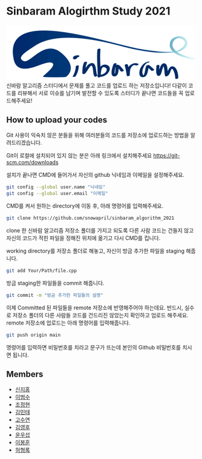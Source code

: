 # Sinbaram Alogirthm Study 2021
![LOGO](logo.png)
신바람 알고리즘 스터디에서 문제를 풀고 코드를 업로드 하는 저장소입니다!
다같이 코드를 리뷰해서 서로 이슈를 남기며 발전할 수 있도록 스터디가 끝나면 코드들을 꼭 업로드해주세요!

## How to upload your codes
Git 사용이 익숙치 않은 분들을 위해 여러분들의 코드를 저장소에 업로드하는 방법을 알려드리겠습니다.

Git이 로컬에 설치되어 있지 않는 분은 아래 링크에서 설치해주세요
https://git-scm.com/downloads

설치가 끝나면 CMD에 들어가서 자신의 github 닉네임과 이메일을 설정해주세요.
```bash
git config --global user.name "닉네임"
git config --global user.email "이메일"
```

CMD를 켜서 원하는 directory에 이동 후, 아래 명령어를 입력해주세요.
```bash
git clone https://github.com/snowapril/sinbaram_algorithm_2021
```

clone 한 신바람 알고리즘 저장소 폴더를 가지고 되도록 다른 사람 코드는 건들지 않고 
자신의 코드가 적힌 파일을 정해진 위치에 옮기고 다시 CMD를 킵니다.

working directory를 저장소 폴더로 해놓고, 자신이 방금 추가한 파일을 staging 해줍니다.
```bash
git add Your/Path/file.cpp
```

방금 staging한 파일들을 commit 해줍니다.
```bash
git commit -m "방금 추가한 파일들의 설명"
```

이제 Committed 된 파일들을 remote 저장소에 반영해주어야 하는데요. 
반드시, 실수로 저장소 폴더의 다른 사람들 코드를 건드리진 않았는지 확인하고 업로드 해주세요.
remote 저장소에 업로드는 아래 명령어를 입력해줍니다.
```bash
git push origin main
```

명령어를 입력하면 비밀번호를 치라고 문구가 뜨는데 본인의 Github 비밀번호를 치시면 됩니다.

## Members
* [신지홍](https://github.com/snowapril)
* [이범수](https://github.com/snowapril)
* [조정현](https://github.com/jojaeng2)
* [김민태](https://github.com/snowapril)
* [고수연](https://github.com/kosy318)
* [김영후](https://github.com/zer0who)
* [윤우섭](https://github.com/hyunyun)
* [이봉훈](https://github.com/drok02)
* [허형록](https://github.com/hyeongrokheo)
